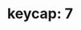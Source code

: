 ---
layout: symbols
title: "keycap: 7"
emoji: keycap_7
permalink: 7️⃣.html
image: assets/img/3moji/keycap_7.png
---